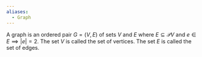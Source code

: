 ```yaml
---
aliases:
  - Graph
---
```

A graph is an ordered pair $G=(V,E)$ of sets $V$ and $E$
where $E\subseteq \mathcal{P}V$ and $e\in E\implies \lvert e \rvert=2$.
The set $V$ is called the set of vertices.
The set $E$ is called the set of edges.